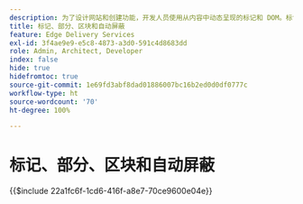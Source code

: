 ```yaml
---
description: 为了设计网站和创建功能，开发人员使用从内容中动态呈现的标记和 DOM。标记和 DOM 的构建方式有助于灵活操作和设置样式。同时，还提供开箱即用的功能，因此开发人员不必担心现代网站的某些方面。
title: 标记、部分、区块和自动屏蔽
feature: Edge Delivery Services
exl-id: 3f4ae9e9-e5c8-4873-a3d0-591c4d8683dd
role: Admin, Architect, Developer
index: false
hide: true
hidefromtoc: true
source-git-commit: 1e69fd3abf8dad01886007bc16b2ed0d0df0777c
workflow-type: ht
source-wordcount: '70'
ht-degree: 100%

---
```


# 标记、部分、区块和自动屏蔽

{{$include 22a1fc6f-1cd6-416f-a8e7-70ce9600e04e}}
